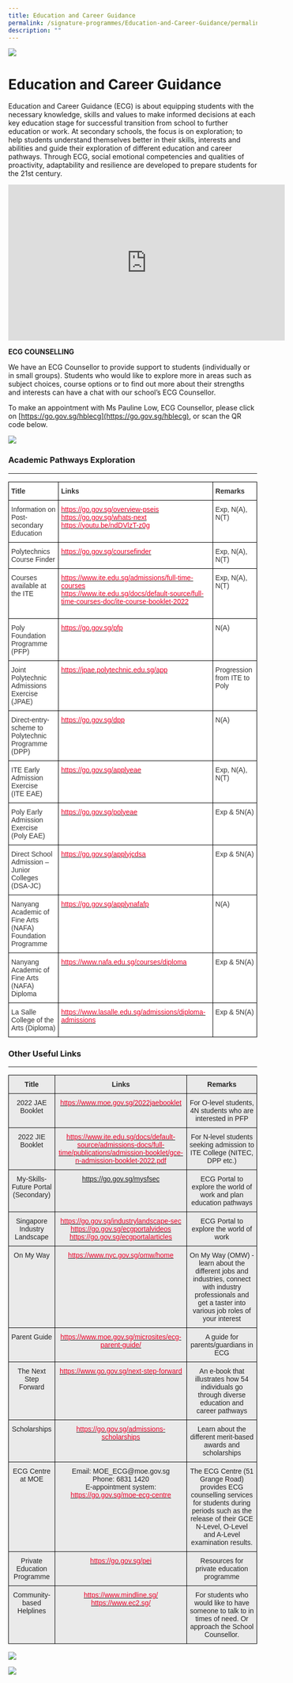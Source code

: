 ```yaml
---
title: Education and Career Guidance
permalink: /signature-programmes/Education-and-Career-Guidance/permalink/
description: ""
---
```



![](/images/Banner.jpg)

Education and Career Guidance
=============================

Education and Career Guidance (ECG) is about equipping students with the necessary knowledge, skills and values to make informed decisions at each key education stage for successful transition from school to further education or work. At secondary schools, the focus is on exploration; to help students understand themselves better in their skills, interests and abilities and guide their exploration of different education and career pathways. Through ECG, social emotional competencies and qualities of proactivity, adaptability and resilience are developed to prepare students for the 21st century.


<iframe width="560" height="315" src="https://www.youtube.com/embed/12ass4FSCcg" title="YouTube video player" frameborder="0" allow="accelerometer; autoplay; clipboard-write; encrypted-media; gyroscope; picture-in-picture" allowfullscreen></iframe>


**ECG COUNSELLING**

We have an ECG Counsellor to provide support to students (individually or in small groups). Students who would like to explore more in areas such as subject choices, course options or to find out more about their strengths and interests can have a chat with our school’s ECG Counsellor.

To make an appointment with Ms Pauline Low, ECG Counsellor, please click on [https://go.gov.sg/hblecg](https://go.gov.sg/hblecg), or scan the QR code below.

![](/images/ECG.png)

### Academic Pathways Exploration
-----------------------------

<style type="text/css">
.tg  {border-collapse:collapse;border-spacing:0;}
.tg td{border-color:black;border-style:solid;border-width:1px;font-family:Arial, sans-serif;font-size:14px;
  overflow:hidden;padding:10px 5px;word-break:normal;}
.tg th{border-color:black;border-style:solid;border-width:1px;font-family:Arial, sans-serif;font-size:14px;
  font-weight:normal;overflow:hidden;padding:10px 5px;word-break:normal;}
.tg .tg-oe3z{background-color:#FFF;color:#EB0028;text-align:left;vertical-align:top}
.tg .tg-citn{background-color:#FFF;color:#333;text-align:left;vertical-align:top}
.tg .tg-rdtm{background-color:#FFF;color:#333;font-weight:bold;text-align:left;vertical-align:top}
</style>
<table class="tg">
<thead>
  <tr>
    <th class="tg-rdtm">Title</th>
    <th class="tg-rdtm">Links</th>
    <th class="tg-rdtm">Remarks<br> </th>
  </tr>
</thead>
<tbody>
  <tr>
    <td class="tg-citn">Information on Post-secondary Education</td>
    <td class="tg-oe3z"><a href="https://go.gov.sg/overview-pseis"><span style="text-decoration:none;color:#EB0028">https://go.gov.sg/overview-pseis</span></a><br><a href="https://go.gov.sg/whats-next"><span style="text-decoration:none;color:#EB0028">https://go.gov.sg/whats-next</span></a>  <br><a href="https://youtu.be/ndDVlzT-z0g"><span style="text-decoration:none;color:#EB0028">https://youtu.be/ndDVlzT-z0g</span></a><br> <br> </td>
    <td class="tg-citn">Exp, N(A), N(T)</td>
  </tr>
  <tr>
    <td class="tg-citn">Polytechnics Course Finder</td>
    <td class="tg-oe3z"><a href="https://go.gov.sg/coursefinder"><span style="text-decoration:none;color:#EB0028">https://go.gov.sg/coursefinder</span></a>   <br> </td>
    <td class="tg-citn">Exp, N(A), N(T)</td>
  </tr>
  <tr>
    <td class="tg-citn">Courses available at the ITE<br> </td>
    <td class="tg-oe3z"><a href="https://www.ite.edu.sg/admissions/full-time-courses"><span style="text-decoration:none;color:#EB0028">https://www.ite.edu.sg/admissions/full-time-courses</span></a><br><a href="https://www.ite.edu.sg/docs/default-source/full-time-courses-doc/ite-course-booklet-2022"><span style="text-decoration:none;color:#EB0028">https://www.ite.edu.sg/docs/default-source/full-time-courses-doc/ite-course-booklet-2022</span></a><br><br></td>
    <td class="tg-citn">Exp, N(A), N(T)</td>
  </tr>
  <tr>
    <td class="tg-citn">Poly Foundation Programme (PFP)<br> </td>
    <td class="tg-oe3z"><a href="https://go.gov.sg/pfp"><span style="text-decoration:none;color:#EB0028">https://go.gov.sg/pfp</span></a>   </td>
    <td class="tg-citn">N(A)</td>
  </tr>
  <tr>
    <td class="tg-citn">Joint Polytechnic Admissions Exercise (JPAE)<br> </td>
    <td class="tg-oe3z"><a href="https://jpae.polytechnic.edu.sg/app"><span style="text-decoration:none;color:#EB0028">https://jpae.polytechnic.edu.sg/app</span></a></td>
    <td class="tg-citn">Progression from ITE to Poly</td>
  </tr>
  <tr>
    <td class="tg-citn">Direct-entry-scheme to Polytechnic Programme (DPP)<br> </td>
    <td class="tg-oe3z"><a href="https://go.gov.sg/dpp"><span style="text-decoration:none;color:#EB0028">https://go.gov.sg/dpp</span></a> </td>
    <td class="tg-citn">N(A)</td>
  </tr>
  <tr>
    <td class="tg-citn">ITE Early Admission Exercise<br>(ITE EAE)<br> </td>
    <td class="tg-oe3z"><a href="https://go.gov.sg/applyeae"><span style="text-decoration:none;color:#EB0028">https://go.gov.sg/applyeae</span></a>   </td>
    <td class="tg-citn">Exp, N(A), N(T)</td>
  </tr>
  <tr>
    <td class="tg-citn">Poly Early Admission Exercise<br>(Poly EAE)<br> </td>
    <td class="tg-oe3z"><a href="https://go.gov.sg/polyeae"><span style="text-decoration:none;color:#EB0028">https://go.gov.sg/polyeae</span></a>  </td>
    <td class="tg-citn">Exp &amp; 5N(A)</td>
  </tr>
  <tr>
    <td class="tg-citn">Direct School Admission – Junior Colleges (DSA-JC)<br> </td>
    <td class="tg-oe3z"><a href="https://go.gov.sg/applyjcdsa"><span style="text-decoration:none;color:#EB0028">https://go.gov.sg/applyjcdsa</span></a>  </td>
    <td class="tg-citn">Exp &amp; 5N(A)</td>
  </tr>
  <tr>
    <td class="tg-citn">Nanyang Academic of Fine Arts (NAFA) Foundation Programme <br> </td>
    <td class="tg-oe3z"><a href="https://go.gov.sg/applynafafp"><span style="text-decoration:none;color:#EB0028">https://go.gov.sg/applynafafp</span></a><br> </td>
    <td class="tg-citn">N(A)</td>
  </tr>
  <tr>
    <td class="tg-citn">Nanyang Academic of Fine Arts (NAFA) Diploma<br> </td>
    <td class="tg-oe3z"><a href="https://www.nafa.edu.sg/courses/diploma"><span style="text-decoration:none;color:#EB0028">https://www.nafa.edu.sg/courses/diploma</span></a></td>
    <td class="tg-citn">Exp &amp; 5N(A)</td>
  </tr>
  <tr>
    <td class="tg-citn">La Salle College of the Arts (Diploma)<br> </td>
    <td class="tg-oe3z"><a href="https://www.lasalle.edu.sg/admissions/diploma-admissions"><span style="text-decoration:none;color:#EB0028">https://www.lasalle.edu.sg/admissions/diploma-admissions</span></a></td>
    <td class="tg-citn">Exp &amp; 5N(A)</td>
  </tr>
</tbody>
</table>

### Other Useful Links
------------------

<style type="text/css">
.tg  {border-collapse:collapse;border-spacing:0;}
.tg td{border-color:black;border-style:solid;border-width:1px;font-family:Arial, sans-serif;font-size:14px;
  overflow:hidden;padding:10px 5px;word-break:normal;}
.tg th{border-color:black;border-style:solid;border-width:1px;font-family:Arial, sans-serif;font-size:14px;
  font-weight:normal;overflow:hidden;padding:10px 5px;word-break:normal;}
.tg .tg-n4qt{background-color:#EAEAEA;color:#222;font-weight:bold;text-align:center;vertical-align:top}
.tg .tg-ii8k{background-color:#EAEAEA;color:#222;text-align:center;vertical-align:top}
.tg .tg-a3n9{background-color:#EAEAEA;color:#EB0028;text-align:center;vertical-align:top}
</style>
<table class="tg">
<thead>
  <tr>
    <th class="tg-n4qt">Title </th>
    <th class="tg-n4qt">Links</th>
    <th class="tg-n4qt">Remarks<br> </th>
  </tr>
</thead>
<tbody>
  <tr>
    <td class="tg-ii8k">2022 JAE Booklet</td>
    <td class="tg-a3n9"><a href="https://www.moe.gov.sg/2022jaebooklet"><span style="text-decoration:none;color:#EB0028">https://www.moe.gov.sg/2022jaebooklet</span></a></td>
    <td class="tg-ii8k">For O-level students, 4N students who are interested in PFP<br></td>
  </tr>
  <tr>
    <td class="tg-ii8k">2022 JIE Booklet<br></td>
    <td class="tg-a3n9"><a href="https://www.ite.edu.sg/docs/default-source/admissions-docs/full-time/publications/admission-booklet/gce-n-admission-booklet-2022.pdf"><span style="text-decoration:none;color:#EB0028">https://www.ite.edu.sg/docs/default-source/admissions-docs/full-time/publications/admission-booklet/gce-n-admission-booklet-2022.pdf</span></a><br></td>
    <td class="tg-ii8k">For N-level students seeking admission to ITE College (NITEC, DPP etc.)</td>
  </tr>
  <tr>
    <td class="tg-ii8k">My-Skills-Future Portal (Secondary)</td>
    <td class="tg-a3n9"><a href="https://go.gov.sg/mysfsec">https://go.gov.sg/mysfsec</a></td>
    <td class="tg-ii8k">ECG Portal to explore the world of work and plan education pathways<br></td>
  </tr>
  <tr>
    <td class="tg-ii8k">Singapore Industry Landscape</td>
    <td class="tg-a3n9"><a href="https://go.gov.sg/industrylandscape-sec"><span style="text-decoration:none;color:#EB0028">https://go.gov.sg/industrylandscape-sec</span></a><br><a href="https://go.gov.sg/ecgportalvideos"><span style="text-decoration:none;color:#EB0028">https://go.gov.sg/ecgportalvideos</span></a><br><a href="https://go.gov.sg/ecgportalarticles"><span style="text-decoration:none;color:#EB0028">https://go.gov.sg/ecgportalarticles</span></a><br></td>
    <td class="tg-ii8k">ECG Portal to explore the world of work<br></td>
  </tr>
  <tr>
    <td class="tg-ii8k">On My Way<br></td>
    <td class="tg-a3n9"><a href="https://www.nyc.gov.sg/omw/home"><span style="text-decoration:none;color:#EB0028">https://www.nyc.gov.sg/omw/home</span></a></td>
    <td class="tg-ii8k">On My Way (OMW) - learn about the different jobs and industries, connect with industry professionals and get a taster into various job roles of your interest<br></td>
  </tr>
  <tr>
    <td class="tg-ii8k">Parent Guide<br></td>
    <td class="tg-a3n9"><a href="https://www.moe.gov.sg/microsites/ecg-parent-guide/"><span style="text-decoration:none;color:#EB0028">https://www.moe.gov.sg/microsites/ecg-parent-guide/</span></a></td>
    <td class="tg-ii8k">A guide for parents/guardians in ECG<br></td>
  </tr>
  <tr>
    <td class="tg-ii8k">The Next Step Forward</td>
    <td class="tg-a3n9"><a href="https://www.go.gov.sg/next-step-forward"><span style="text-decoration:none;color:#EB0028">https://www.go.gov.sg/next-step-forward</span></a>  <br> </td>
    <td class="tg-ii8k">An e-book that illustrates how 54 individuals go through diverse education and career pathways<br></td>
  </tr>
  <tr>
    <td class="tg-ii8k">Scholarships</td>
    <td class="tg-a3n9"><a href="https://go.gov.sg/admissions-scholarships"><span style="text-decoration:none;color:#EB0028">https://go.gov.sg/admissions-scholarships</span></a></td>
    <td class="tg-ii8k">Learn about the different merit-based awards and scholarships<br></td>
  </tr>
  <tr>
    <td class="tg-ii8k">ECG Centre at MOE<br></td>
    <td class="tg-ii8k">Email: MOE_ECG@moe.gov.sg<br>Phone: 6831 1420<br>E-appointment system: <a href="https://go.gov.sg/moe-ecg-centre"><span style="text-decoration:none;color:#EB0028">https://go.gov.sg/moe-ecg-centre</span></a></td>
    <td class="tg-ii8k">The ECG Centre (51 Grange Road) provides ECG counselling services for students during periods such as the release of their GCE N-Level, O-Level and A-Level examination results.<br></td>
  </tr>
  <tr>
    <td class="tg-ii8k">Private Education Programme</td>
    <td class="tg-a3n9"><a href="https://go.gov.sg/pei"><span style="text-decoration:none;color:#EB0028">https://go.gov.sg/pei</span></a></td>
    <td class="tg-ii8k">Resources for private education programme<br> </td>
  </tr>
  <tr>
    <td class="tg-ii8k">Community-based Helplines</td>
    <td class="tg-a3n9"><a href="https://www.mindline.sg/"><span style="text-decoration:none;color:#EB0028">https://www.mindline.sg/</span></a><br><a href="https://www.ec2.sg/"><span style="text-decoration:none;color:#EB0028">https://www.ec2.sg/</span></a><br></td>
    <td class="tg-ii8k">For students who would like to have someone to talk to in times of need. Or approach the School Counsellor.<br> </td>
  </tr>
</tbody>
</table>


![](/images/ECG1.jpeg)

![](/images/ECG2.jpeg)